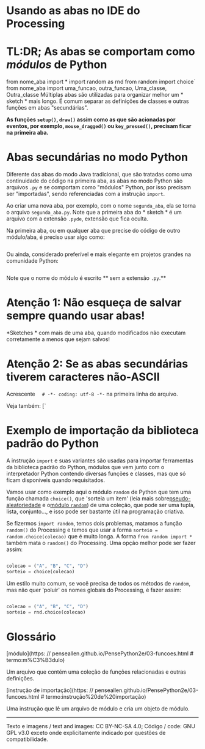 # Usando as abas no IDE do Processing
# TL:DR; As abas se comportam como *módulos* de Python

from nome_aba import *
import random as rnd
from random import choice`
from nome_aba import uma_funcao, outra_funcao, Uma_classe, Outra_classe
Múltiplas abas são utilizadas para organizar melhor um * sketch * mais longo. É comum separar as definições de classes e outras funções em abas "secundárias".

**As funções `setup()`,  `draw()` assim como as que são acionadas por eventos, por exemplo, `mouse_dragged()` ou `key_pressed()`, precisam ficar na primeira aba.**

# Abas secundárias no modo Python

Diferente das abas do modo Java tradicional, que são tratadas como uma continuidade do código na primeira aba, as abas no modo Python são arquivos `.py` e se comportam como "módulos" Python,  por isso precisam ser "importadas", sendo referenciadas com a instrução `import`.

Ao criar uma nova aba, por exemplo, com o nome `segunda_aba`, ela se torna o arquivo `segunda_aba.py`. Note que a primeira aba do * sketch * é um arquivo com a extensão `.pyde`, extensão que fica oculta.

Na primeira aba, ou em qualquer aba que precise do código de outro módulo/aba, é preciso usar algo como:
```Python
```
Ou ainda, considerado preferível e mais elegante em projetos grandes na comunidade Python:
```python
```
Note que o nome do módulo é escrito ** sem a extensão `.py`.**

# Atenção 1: Não esqueça de salvar sempre quando usar abas!

*Sketches * com mais de uma aba, quando modificados não executam corretamente a menos que sejam salvos!

# Atenção 2: Se as abas secundárias tiverem caracteres não-ASCII

Acrescente `  # -*- coding: utf-8 -*-` na primeira linha do arquivo.

Veja também:  [`

# Exemplo de importação da biblioteca padrão do Python

A instrução `import` e suas variantes são usadas para importar ferramentas da biblioteca padrão do Python, módulos que vem junto com o interpretador Python contendo diversas funções e classes, mas que só ficam disponíveis quando requisitados.

Vamos usar como exemplo aqui o módulo `random` de Python que tem uma função chamada `choice()`, que 'sorteia um item' (leia mais sobre[pseudo-aleatoriedade](aleatoriedade_1.md) e o[módulo `random`](aleatoriedade_2.md)) de uma coleção, que pode ser uma tupla, lista, conjunto..., e isso pode ser bastante útil na programação criativa.

Se fizermos `import random`, temos dois problemas, matamos a função `random()` do Processing e temos que usar a forma `sorteio = random.choice(colecao)` que é muito longa. A forma `from random import *` também mata o `random()` do Processing. Uma opção melhor pode ser fazer assim:

```python

colecao = ("A", "B", "C", "D")
sorteio = choice(colecao)
```

Um estilo muito comum, se você precisa de todos os métodos de `random`, mas não quer 'poluir' os nomes globais do Processing, é fazer assim:

```python

colecao = ("A", "B", "C", "D")
sorteio = rnd.choice(colecao)
```

# Glossário

[módulo](https: // penseallen.github.io/PensePython2e/03-funcoes.html  # termo:m%C3%B3dulo)

Um arquivo que contém uma coleção de funções relacionadas e outras definições.

[instrução de importação](https: // penseallen.github.io/PensePython2e/03-funcoes.html  # termo:instrução%20de%20importação)

Uma instrução que lê um arquivo de módulo e cria um objeto de módulo.

---
Texto e imagens / text and images: CC BY-NC-SA 4.0; Código / code: GNU GPL v3.0 exceto onde explicitamente indicado por questões de compatibilidade.
